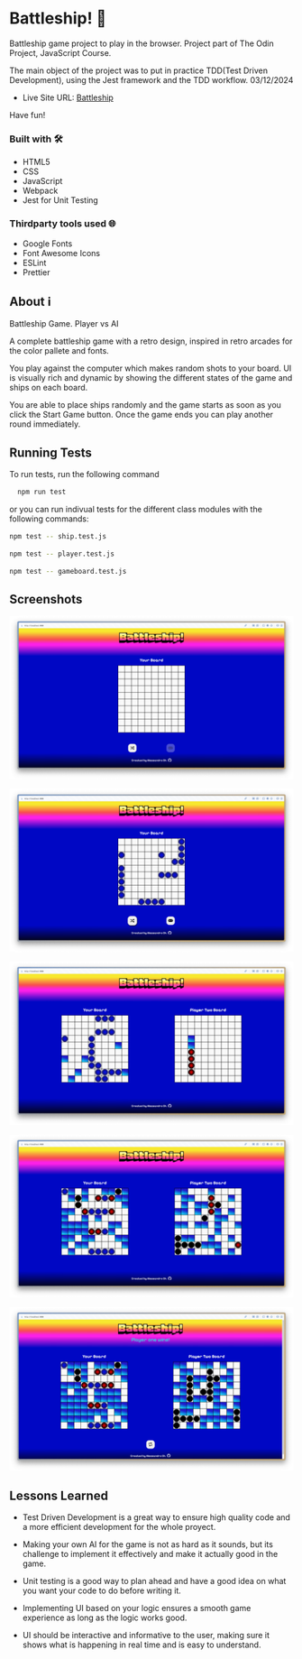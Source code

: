 # Battleship! 🚢

Battleship game project to play in the browser. Project part of The Odin Project, JavaScript Course.

The main object of the project was to put in practice TDD(Test Driven Development), using the Jest framework and the TDD workflow. 03/12/2024

- Live Site URL: [Battleship](https://chinchilla15.github.io/battleship/)

Have fun!

### Built with 🛠️

- HTML5
- CSS
- JavaScript
- Webpack
- Jest for Unit Testing

### Thirdparty tools used 🌐

- Google Fonts
- Font Awesome Icons
- ESLint
- Prettier

## About ℹ️

Battleship Game. Player vs AI

A complete battleship game with a retro design, inspired in retro arcades for the color pallete and fonts.

You play against the computer which makes random shots to your board. UI is visually rich and dynamic by showing the different states of the game and ships on each board.

You are able to place ships randomly and the game starts as soon as you click the Start Game button. Once the game ends you can play another round immediately.

## Running Tests

To run tests, run the following command

```bash
  npm run test
```

or you can run indivual tests for the different class modules with the following commands:

```bash
npm test -- ship.test.js
```

```bash
npm test -- player.test.js
```

```bash
npm test -- gameboard.test.js
```

## Screenshots

![Main Screen](images/init-screen.png?raw=true)

![Ships placed](images/board-ready.png?raw=true)

![Board shows hits and misses](images/ships-hit.png?raw=true)

![Various ships sunk and hit](images/mid-game.png?raw=true)

![Game over!](images/game-over.png?raw=true)

## Lessons Learned

- Test Driven Development is a great way to ensure high quality code and a more efficient development for the whole proyect.

- Making your own AI for the game is not as hard as it sounds, but its challenge to implement it effectively and make it actually good in the game.

- Unit testing is a good way to plan ahead and have a good idea on what you want your code to do before writing it.

- Implementing UI based on your logic ensures a smooth game experience as long as the logic works good.

- UI should be interactive and informative to the user, making sure it shows what is happening in real time and is easy to understand.
